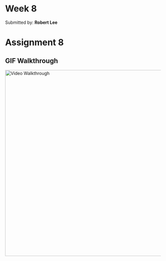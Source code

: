 # Week 8
Submitted by: **Robert Lee**

# Assignment 8

## GIF Walkthrough
<img src='https://i.imgur.com/I1fiqpg.gif' title='Video Walkthrough' width='600' alt='Video Walkthrough' />
